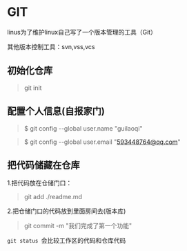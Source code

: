 # GIT

linus为了维护linux自己写了一个版本管理的工具（Git）

其他版本控制工具：svn,vss,vcs 

## 初始化仓库

> git init

## 配置个人信息(自报家门)

> $ git config --global user.name "guilaoqi"

> $ git config --global user.email "593448764@qq.com"

## 把代码储藏在仓库

1.把代码放在仓储门口：

> git add ./readme.md

2.把仓储门口的代码放到里面房间去(版本库)

> git commit -m "我们完成了第一个功能"

`git status `会比较工作区的代码和仓库代码
